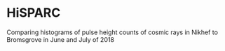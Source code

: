 # HiSPARC
Comparing histograms of pulse height counts of cosmic rays in Nikhef to Bromsgrove in June and July of 2018  
